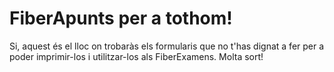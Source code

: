 # FiberApunts per a tothom!
Si, aquest és el lloc on trobaràs els formularis que no t'has dignat a fer per a poder imprimir-los i utilitzar-los als FiberExamens. Molta sort!
